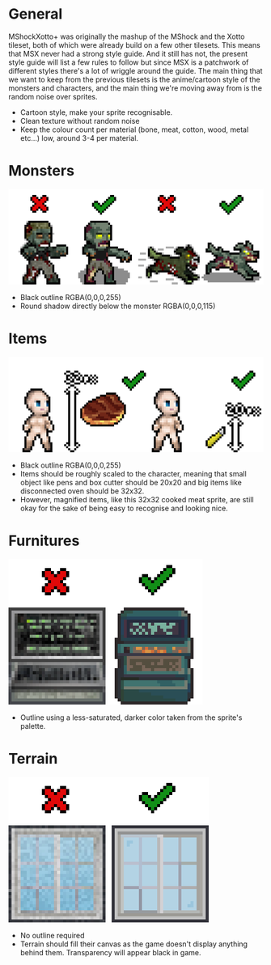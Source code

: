 # General

MShockXotto+ was originally the mashup of the MShock and the Xotto tileset, both of which were already build on a few other tilesets. This means that MSX never had a strong style guide.
And it still has not, the present style guide will list a few rules to follow but since MSX is a patchwork of different styles there's a lot of wriggle around the guide.
The main thing that we want to keep from the previous tilesets is the anime/cartoon style of the monsters and characters, and the main thing we're moving away from is the random noise over sprites.

- Cartoon style, make your sprite recognisable.
- Clean texture without random noise
- Keep the colour count per material (bone, meat, cotton, wood, metal etc...) low, around 3-4 per material.

# Monsters

![monsters](image/monsters.png)

- Black outline RGBA(0,0,0,255)
- Round shadow directly below the monster RGBA(0,0,0,115)

# Items

![items](image/items.png)

- Black outline RGBA(0,0,0,255)
- Items should be roughly scaled to the character, meaning that small object like pens and box cutter should be 20x20 and big items like disconnected oven should be 32x32.
- However, magnified items, like this 32x32 cooked meat sprite, are still okay for the sake of being easy to recognise and looking nice.

# Furnitures

![furnitures](image/furnitures.png)

- Outline using a less-saturated, darker color taken from the sprite's palette.

# Terrain

![terrain](image/terrain.png)

- No outline required
- Terrain should fill their canvas as the game doesn't display anything behind them. Transparency will appear black in game.
